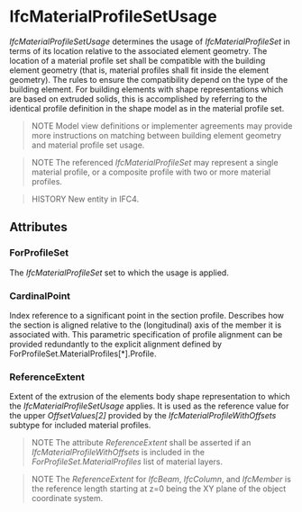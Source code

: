 # IfcMaterialProfileSetUsage

_IfcMaterialProfileSetUsage_ determines the usage of _IfcMaterialProfileSet_ in terms of its location relative to the associated element geometry. The location of a material profile set shall be compatible with the building element geometry (that is, material profiles shall fit inside the element geometry). The rules to ensure the compatibility depend on the type of the building element. For building elements with shape representations which are based on extruded solids, this is accomplished by referring to the identical profile definition in the shape model as in the material profile set.

> NOTE Model view definitions or implementer agreements may provide more instructions on matching between building element geometry and material profile set usage.

> NOTE The referenced _IfcMaterialProfileSet_ may represent a single material profile, or a composite profile with two or more material profiles.

> HISTORY New entity in IFC4.

## Attributes

### ForProfileSet
The _IfcMaterialProfileSet_ set to which the usage is applied.

### CardinalPoint
Index reference to a significant point in the section profile. Describes how the section is aligned relative to the (longitudinal) axis of the member it is associated with. This parametric specification of profile alignment can be provided redundantly to the explicit alignment defined by ForProfileSet.MaterialProfiles[\*].Profile.

### ReferenceExtent
Extent of the extrusion of the elements body shape representation to which the _IfcMaterialProfileSetUsage_ applies. It is used as the reference value for the upper _OffsetValues[2]_ provided by the _IfcMaterialProfileWithOffsets_ subtype for included material profiles.

> NOTE The attribute _ReferenceExtent_ shall be asserted if an _IfcMaterialProfileWithOffsets_ is included in the _ForProfileSet.MaterialProfiles_ list of material layers.

> NOTE The _ReferenceExtent_ for _IfcBeam_, _IfcColumn_, and _IfcMember_ is the reference length starting at z=0 being the XY plane of the object coordinate system.
